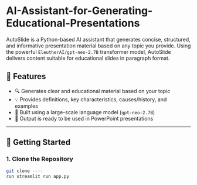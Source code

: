 # AI-Assistant-for-Generating-Educational-Presentations

AutoSlide is a Python-based AI assistant that generates concise, structured, and informative presentation material based on any topic you provide. Using the powerful `EleutherAI/gpt-neo-2.7B` transformer model, AutoSlide delivers content suitable for educational slides in paragraph format.

## 📌 Features

- 🔍 Generates clear and educational material based on your topic
- 💡 Provides definitions, key characteristics, causes/history, and examples
- 🧠 Built using a large-scale language model (`gpt-neo-2.7B`)
- 📝 Output is ready to be used in PowerPoint presentations

---

## 🚀 Getting Started

### 1. Clone the Repository

```bash
git clone ----
run streamlit run app.py
